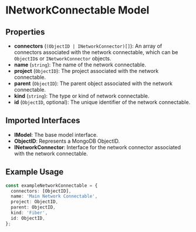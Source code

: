 # INetworkConnectable Model

## Properties

- **connectors** (`(ObjectID | INetworkConnector)[]`): An array of connectors associated with the network connectable, which can be `ObjectID`s or `INetworkConnector` objects.
- **name** (`string`): The name of the network connectable.
- **project** (`ObjectID`): The project associated with the network connectable.
- **parent** (`ObjectID`): The parent object associated with the network connectable.
- **kind** (`string`): The type or kind of network connectable.
- **id** (`ObjectID`, optional): The unique identifier of the network connectable.

## Imported Interfaces

- **IModel**: The base model interface.
- **ObjectID**: Represents a MongoDB ObjectID.
- **INetworkConnector**: Interface for the network connector associated with the network connectable.

## Example Usage

```typescript
const exampleNetworkConnectable = {
  connectors: [ObjectID],
  name: 'Main Network Connectable',
  project: ObjectID,
  parent: ObjectID,
  kind: 'Fiber',
  id: ObjectID,
};
```
